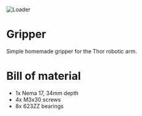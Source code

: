 ![Loader](gripper_made.png)

# Gripper

Simple homemade gripper for the Thor robotic arm. 

# Bill of material

+ 1x Nema 17, 34mm depth
+ 4x M3x30 screws
+ 8x 623ZZ bearings

